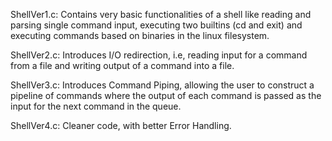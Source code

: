 ShellVer1.c: Contains very basic functionalities of a shell like reading and parsing single command input, executing two 
builtins (cd and exit) and executing commands based on binaries in the linux filesystem.

ShellVer2.c: Introduces I/O redirection, i.e, reading input for a command from a file and writing output of a command into a file.

ShellVer3.c: Introduces Command Piping, allowing the user to construct a pipeline of commands where the output of each command 
is passed as the input for the next command in the queue.

ShellVer4.c: Cleaner code, with better Error Handling.
